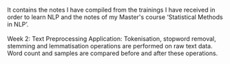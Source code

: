 It contains the notes I have compiled from the trainings I have received in order to learn NLP and the notes of my Master's course ‘Statistical Methods in NLP’.<br>
<br>Week 2: Text Preprocessing Application: Tokenisation, stopword removal, stemming and lemmatisation operations are performed on raw text data. Word count and samples are compared before and after these operations.

